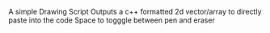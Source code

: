 A simple Drawing Script
Outputs a c++ formatted 2d vector/array to directly paste into the code
Space to togggle between pen and eraser
